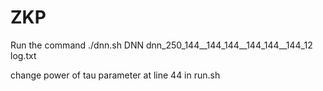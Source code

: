 # ZKP

Run the command
./dnn.sh DNN dnn_250_144__144_144__144_144__144_12 log.txt


change power of tau parameter at line 44 in run.sh